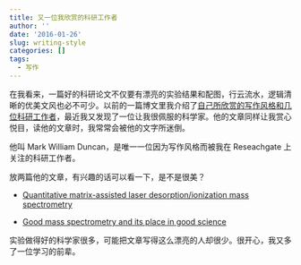 ```yaml
---
title: 又一位我欣赏的科研工作者
author: ''
date: '2016-01-26'
slug: writing-style
categories: []
tags:
  - 写作
---
```


在我看来，一篇好的科研论文不仅要有漂亮的实验结果和配图，行云流水，逻辑清晰的优美文风也必不可少。以前的一篇博文里我介绍了[自己所欣赏的写作风格和几位科研工作者](/2014-11-30-writing-style)，最近我又发现了一位让我很佩服的科学家。他的文章同样让我赏心悦目，读他的文章时，我常常会被他的文字所迷倒。  

他叫 Mark William Duncan，是唯一一位因为写作风格而被我在 Reseachgate 上关注的科研工作者。  

放两篇他的文章，有兴趣的话可以看一下，是不是很美？  

* [Quantitative matrix-assisted laser desorption/ionization mass spectrometry](http://bfg.oxfordjournals.org/content/7/5/355.long)  

* [Good mass spectrometry and its place in good science](http://onlinelibrary.wiley.com/doi/10.1002/jms.3038/abstract)  

实验做得好的科学家很多，可能把文章写得这么漂亮的人却很少。很开心，我又多了一位学习的前辈。